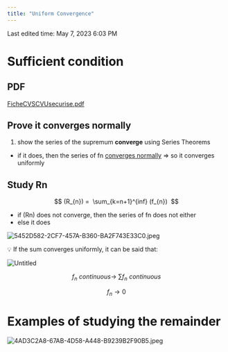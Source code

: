 ```yaml
---
title: "Uniform Convergence"
---
```

Last edited time: May 7, 2023 6:03 PM

# Sufficient condition

## PDF

[FicheCVSCVUsecurise.pdf](Uniform%20Convergence/FicheCVSCVUsecurise.pdf)

## Prove it converges normally

1. show the series of the supremum **converge** using Series Theorems
- if it does, then the series of fn [converges normally](Normal%20Convergence.md) ⇒ so it converges uniformly

## Study Rn

$$
(R_{n}) =  \sum_{k=n+1}^{inf} (f_{n}) 
$$

- if (Rn) does not converge, then the series of fn does not either
- else it does

![5452D582-2CF7-457A-B360-BA2F743E33C0.jpeg](Uniform%20Convergence/5452D582-2CF7-457A-B360-BA2F743E33C0.jpeg)

<aside>
💡 If the sum converges uniformly, it can be said that:

![Untitled](Uniform%20Convergence/Untitled.png)

$$
f_n\ continuous\rightarrow\ \sum{f_n}\ continuous
$$

$$
f_n \rightarrow 0
$$

</aside>

# Examples of studying the remainder

![4AD3C2A8-67AB-4D58-A448-B9239B2F90B5.jpeg](Uniform%20Convergence/4AD3C2A8-67AB-4D58-A448-B9239B2F90B5.jpeg)
